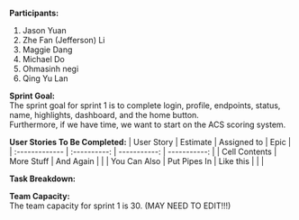 <b>Participants:</b>
1. Jason Yuan
2. Zhe Fan (Jefferson) Li
3. Maggie Dang
4. Michael Do
5. Ohmasinh negi
6. Qing Yu Lan

<b>Sprint Goal:</b><br>
The sprint goal for sprint 1 is to complete login, profile, endpoints, status, name, highlights, dashboard, and the home button.<br>
Furthermore, if we have time, we want to start on the ACS scoring system.

<b>User Stories To Be Completed:</b>
| User Story     | Estimate     | Assigned to  | Epic         |
| :------------- | :----------: | -----------: | -----------: |
|  Cell Contents | More Stuff   | And Again    |              |
| You Can Also   | Put Pipes In | Like this \| |              |

<b>Task Breakdown:</b>

<b>Team Capacity:</b><br>
The team capacity for sprint 1 is 30. (MAY NEED TO EDIT!!!)
